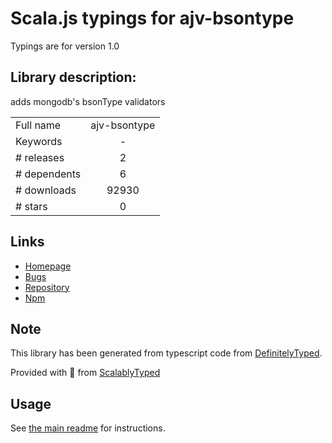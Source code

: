 
# Scala.js typings for ajv-bsontype

Typings are for version 1.0

## Library description:
adds mongodb's bsonType validators

|                    |                 |
| ------------------ | :-------------: |
| Full name          | ajv-bsontype |
| Keywords           | - |
| # releases         | 2 |
| # dependents       | 6 |
| # downloads        | 92930 |
| # stars            | 0 |

## Links
- [Homepage](https://github.com/BoLaMN/ajv-bsontype#readme)
- [Bugs](https://github.com/BoLaMN/ajv-bsontype/issues)
- [Repository](https://github.com/BoLaMN/ajv-bsontype)
- [Npm](https://www.npmjs.com/package/ajv-bsontype)
    


## Note
This library has been generated from typescript code from [DefinitelyTyped](https://definitelytyped.org).

Provided with :purple_heart: from [ScalablyTyped](https://github.com/oyvindberg/ScalablyTyped)

## Usage
See [the main readme](../../readme.md) for instructions.


